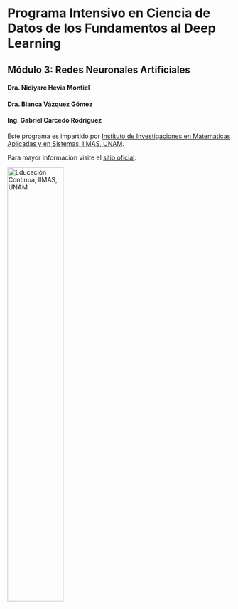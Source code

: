 # Programa Intensivo en Ciencia de Datos de los Fundamentos al Deep Learning
## Módulo 3: Redes Neuronales Artificiales 

#### Dra. Nidiyare Hevia Montiel
#### Dra. Blanca Vázquez Gómez
#### Ing. Gabriel Carcedo Rodríguez

Este programa es impartido por [Instituto de Investigaciones en Matemáticas Aplicadas y en Sistemas, IIMAS, UNAM](https://www.iimas.unam.mx/).

Para mayor información visite el [sitio oficial](https://www.iimas.unam.mx/educacioncontinua/curso_deep_learning.html).

<img src="https://www.iimas.unam.mx/educacioncontinua/images/logo.svg" alt="Educación Continua, IIMAS, UNAM" style="width:50%; height:auto;">

